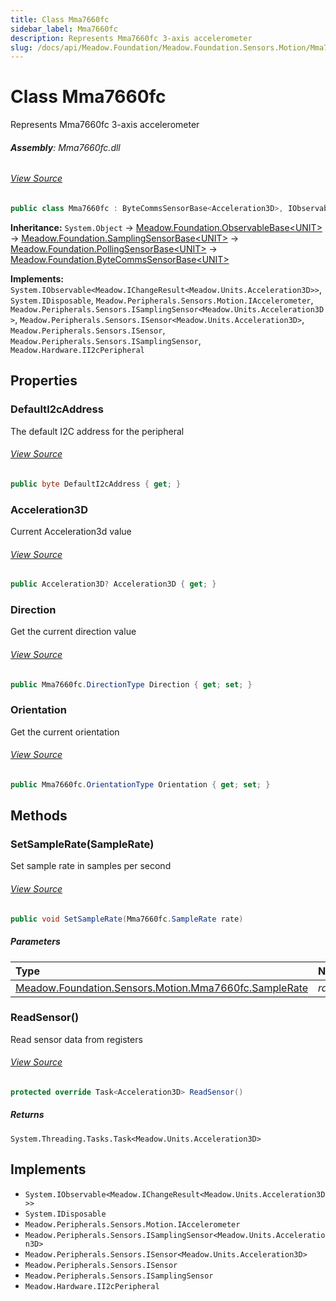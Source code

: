 ```yaml
---
title: Class Mma7660fc
sidebar_label: Mma7660fc
description: Represents Mma7660fc 3-axis accelerometer
slug: /docs/api/Meadow.Foundation/Meadow.Foundation.Sensors.Motion/Mma7660fc
---
```

# Class Mma7660fc
Represents Mma7660fc 3-axis accelerometer

###### **Assembly**: Mma7660fc.dll
###### [View Source](https://github.com/WildernessLabs/Meadow.Foundation.git/blob/develop/Source/Meadow.Foundation.Peripherals/Sensors.Motion.Mma7660fc/Driver/Mma7660fc.Registers.cs#L3)
```csharp title="Declaration"
public class Mma7660fc : ByteCommsSensorBase<Acceleration3D>, IObservable<IChangeResult<Acceleration3D>>, IDisposable, IAccelerometer, ISamplingSensor<Acceleration3D>, ISensor<Acceleration3D>, ISensor, ISamplingSensor, II2cPeripheral
```
**Inheritance:** `System.Object` -> [Meadow.Foundation.ObservableBase&lt;UNIT&gt;](../Meadow.Foundation/ObservableBase`UNIT`) -> [Meadow.Foundation.SamplingSensorBase&lt;UNIT&gt;](../Meadow.Foundation/SamplingSensorBase`UNIT`) -> [Meadow.Foundation.PollingSensorBase&lt;UNIT&gt;](../Meadow.Foundation/PollingSensorBase`UNIT`) -> [Meadow.Foundation.ByteCommsSensorBase&lt;UNIT&gt;](../Meadow.Foundation/ByteCommsSensorBase`UNIT`)

**Implements:**  
`System.IObservable<Meadow.IChangeResult<Meadow.Units.Acceleration3D>>`, `System.IDisposable`, `Meadow.Peripherals.Sensors.Motion.IAccelerometer`, `Meadow.Peripherals.Sensors.ISamplingSensor<Meadow.Units.Acceleration3D>`, `Meadow.Peripherals.Sensors.ISensor<Meadow.Units.Acceleration3D>`, `Meadow.Peripherals.Sensors.ISensor`, `Meadow.Peripherals.Sensors.ISamplingSensor`, `Meadow.Hardware.II2cPeripheral`

## Properties
### DefaultI2cAddress
The default I2C address for the peripheral
###### [View Source](https://github.com/WildernessLabs/Meadow.Foundation.git/blob/develop/Source/Meadow.Foundation.Peripherals/Sensors.Motion.Mma7660fc/Driver/Mma7660fc.cs#L16)
```csharp title="Declaration"
public byte DefaultI2cAddress { get; }
```
### Acceleration3D
Current Acceleration3d value
###### [View Source](https://github.com/WildernessLabs/Meadow.Foundation.git/blob/develop/Source/Meadow.Foundation.Peripherals/Sensors.Motion.Mma7660fc/Driver/Mma7660fc.cs#L21)
```csharp title="Declaration"
public Acceleration3D? Acceleration3D { get; }
```
### Direction
Get the current direction value
###### [View Source](https://github.com/WildernessLabs/Meadow.Foundation.git/blob/develop/Source/Meadow.Foundation.Peripherals/Sensors.Motion.Mma7660fc/Driver/Mma7660fc.cs#L26)
```csharp title="Declaration"
public Mma7660fc.DirectionType Direction { get; set; }
```
### Orientation
Get the current orientation
###### [View Source](https://github.com/WildernessLabs/Meadow.Foundation.git/blob/develop/Source/Meadow.Foundation.Peripherals/Sensors.Motion.Mma7660fc/Driver/Mma7660fc.cs#L31)
```csharp title="Declaration"
public Mma7660fc.OrientationType Orientation { get; set; }
```
## Methods
### SetSampleRate(SampleRate)
Set sample rate in samples per second
###### [View Source](https://github.com/WildernessLabs/Meadow.Foundation.git/blob/develop/Source/Meadow.Foundation.Peripherals/Sensors.Motion.Mma7660fc/Driver/Mma7660fc.cs#L69)
```csharp title="Declaration"
public void SetSampleRate(Mma7660fc.SampleRate rate)
```

##### Parameters

| Type | Name | Description |
|:--- |:--- |:--- |
| [Meadow.Foundation.Sensors.Motion.Mma7660fc.SampleRate](../Meadow.Foundation.Sensors.Motion/Mma7660fc.SampleRate) | *rate* | sample rate |

### ReadSensor()
Read sensor data from registers
###### [View Source](https://github.com/WildernessLabs/Meadow.Foundation.git/blob/develop/Source/Meadow.Foundation.Peripherals/Sensors.Motion.Mma7660fc/Driver/Mma7660fc.cs#L78)
```csharp title="Declaration"
protected override Task<Acceleration3D> ReadSensor()
```

##### Returns

`System.Threading.Tasks.Task<Meadow.Units.Acceleration3D>`

## Implements

* `System.IObservable<Meadow.IChangeResult<Meadow.Units.Acceleration3D>>`
* `System.IDisposable`
* `Meadow.Peripherals.Sensors.Motion.IAccelerometer`
* `Meadow.Peripherals.Sensors.ISamplingSensor<Meadow.Units.Acceleration3D>`
* `Meadow.Peripherals.Sensors.ISensor<Meadow.Units.Acceleration3D>`
* `Meadow.Peripherals.Sensors.ISensor`
* `Meadow.Peripherals.Sensors.ISamplingSensor`
* `Meadow.Hardware.II2cPeripheral`
